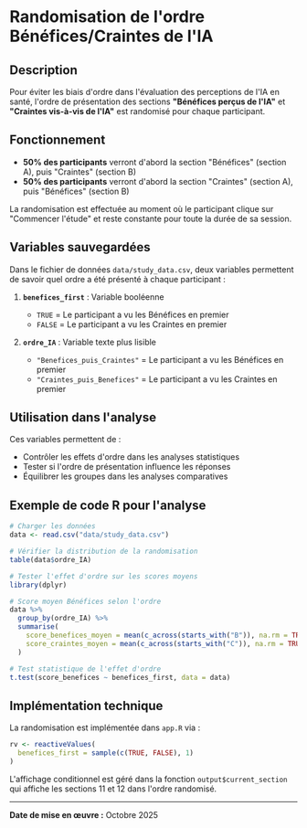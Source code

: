 # Randomisation de l'ordre Bénéfices/Craintes de l'IA

## Description

Pour éviter les biais d'ordre dans l'évaluation des perceptions de l'IA en santé, l'ordre de présentation des sections **"Bénéfices perçus de l'IA"** et **"Craintes vis-à-vis de l'IA"** est randomisé pour chaque participant.

## Fonctionnement

- **50% des participants** verront d'abord la section "Bénéfices" (section A), puis "Craintes" (section B)
- **50% des participants** verront d'abord la section "Craintes" (section A), puis "Bénéfices" (section B)

La randomisation est effectuée au moment où le participant clique sur "Commencer l'étude" et reste constante pour toute la durée de sa session.

## Variables sauvegardées

Dans le fichier de données `data/study_data.csv`, deux variables permettent de savoir quel ordre a été présenté à chaque participant :

1. **`benefices_first`** : Variable booléenne
   - `TRUE` = Le participant a vu les Bénéfices en premier
   - `FALSE` = Le participant a vu les Craintes en premier

2. **`ordre_IA`** : Variable texte plus lisible
   - `"Benefices_puis_Craintes"` = Le participant a vu les Bénéfices en premier
   - `"Craintes_puis_Benefices"` = Le participant a vu les Craintes en premier

## Utilisation dans l'analyse

Ces variables permettent de :
- Contrôler les effets d'ordre dans les analyses statistiques
- Tester si l'ordre de présentation influence les réponses
- Équilibrer les groupes dans les analyses comparatives

## Exemple de code R pour l'analyse

```r
# Charger les données
data <- read.csv("data/study_data.csv")

# Vérifier la distribution de la randomisation
table(data$ordre_IA)

# Tester l'effet d'ordre sur les scores moyens
library(dplyr)

# Score moyen Bénéfices selon l'ordre
data %>%
  group_by(ordre_IA) %>%
  summarise(
    score_benefices_moyen = mean(c_across(starts_with("B")), na.rm = TRUE),
    score_craintes_moyen = mean(c_across(starts_with("C")), na.rm = TRUE)
  )

# Test statistique de l'effet d'ordre
t.test(score_benefices ~ benefices_first, data = data)
```

## Implémentation technique

La randomisation est implémentée dans `app.R` via :
```r
rv <- reactiveValues(
  benefices_first = sample(c(TRUE, FALSE), 1)
)
```

L'affichage conditionnel est géré dans la fonction `output$current_section` qui affiche les sections 11 et 12 dans l'ordre randomisé.

---

**Date de mise en œuvre :** Octobre 2025
